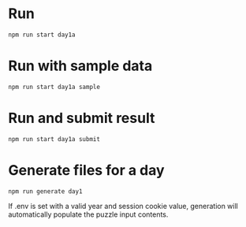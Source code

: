 # Run
```
npm run start day1a
```

# Run with sample data
```
npm run start day1a sample
```

# Run and submit result
```
npm run start day1a submit
```

# Generate files for a day
```
npm run generate day1
```
If .env is set with a valid year and session cookie value, generation will automatically populate the puzzle input contents.